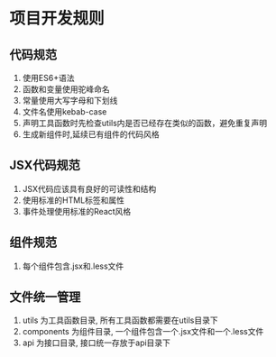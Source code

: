 # 项目开发规则

## 代码规范
1. 使用ES6+语法
2. 函数和变量使用驼峰命名
3. 常量使用大写字母和下划线
4. 文件名使用kebab-case
5. 声明工具函数时先检查utils内是否已经存在类似的函数，避免重复声明
6. 生成新组件时,延续已有组件的代码风格

## JSX代码规范
1. JSX代码应该具有良好的可读性和结构
2. 使用标准的HTML标签和属性
3. 事件处理使用标准的React风格

## 组件规范
1. 每个组件包含.jsx和.less文件

## 文件统一管理
1. utils 为工具函数目录, 所有工具函数都需要在utils目录下
2. components 为组件目录, 一个组件包含一个.jsx文件和一个.less文件
3. api 为接口目录, 接口统一存放于api目录下
